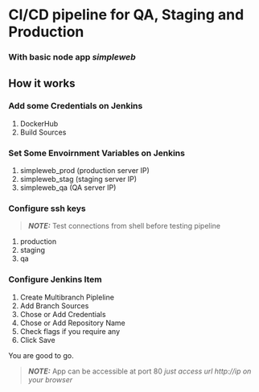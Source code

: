 # CI/CD pipeline for QA, Staging and Production

### With basic node app *simpleweb* 

## How it works

### Add some Credentials on Jenkins

1. DockerHub
2. Build Sources 

### Set Some Envoirnment Variables on Jenkins

1. simpleweb_prod (production server IP)
2. simpleweb_stag (staging server IP)
3. simpleweb_qa   (QA server IP)


### Configure ssh keys

> **_NOTE:_** Test connections from shell before testing pipeline 
1. production
2. staging
3. qa

### Configure Jenkins Item

1. Create Multibranch Pipleline
2. Add Branch Sources 
3. Chose or Add Credentials
4. Chose or Add Repository Name
5. Check flags if you require any
6. Click Save



You are good to go.

> **_NOTE:_** App can be accessible at port 80 *just access url http://ip on your browser*

